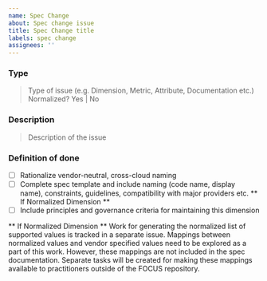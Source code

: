 ```yaml
---
name: Spec Change
about: Spec change issue
title: Spec Change title
labels: spec change
assignees: ''
---
```


### Type
> Type of issue (e.g. Dimension, Metric, Attribute, Documentation etc.)
Normalized? Yes | No


### Description
> Description of the issue

### Definition of done

- [ ] Rationalize vendor-neutral, cross-cloud naming
- [ ] Complete spec template and include naming (code name, display name), constraints, guidelines, compatibility with major providers etc.
** If Normalized Dimension **
- [ ] Include principles and governance criteria for maintaining this dimension

** If Normalized Dimension **
Work for generating the normalized list of supported values is tracked in a separate issue. Mappings between normalized values and vendor specified values need to be explored as a part of this work. However, these mappings are not included in the spec documentation. Separate tasks will be created for making these mappings available to practitioners outside of the FOCUS repository.
